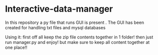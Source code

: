 # Interactive-data-manager
In this repository a py file that runs GUI  is present . The GUI has been created for handling txt files and mysql databases 

Using it:
first off all keep the zip file contents together in 1 folder!
then just run manager.py  and enjoy!
but make sure to keep all content together at one place!!
